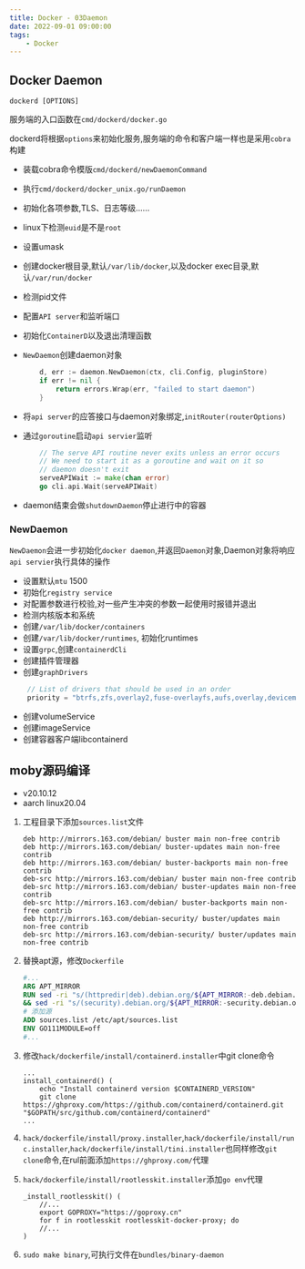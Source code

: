 ```yaml
---
title: Docker - 03Daemon
date: 2022-09-01 09:00:00
tags:
    - Docker
---
```


## Docker Daemon
```
dockerd [OPTIONS]
```

服务端的入口函数在`cmd/dockerd/docker.go`

dockerd将根据`options`来初始化服务,服务端的命令和客户端一样也是采用`cobra`构建
- 装载cobra命令模版`cmd/dockerd/newDaemonCommand`
- 执行`cmd/dockerd/docker_unix.go/runDaemon`
- 初始化各项参数,TLS、日志等级......
- linux下检测`euid`是不是`root`
- 设置umask
- 创建docker根目录,默认`/var/lib/docker`,以及docker exec目录,默认`/var/run/docker`
- 检测pid文件
- 配置`API server`和监听端口
- 初始化`ContainerD`以及退出清理函数
- `NewDaemon`创建daemon对象
    ```go
        d, err := daemon.NewDaemon(ctx, cli.Config, pluginStore)
        if err != nil {
            return errors.Wrap(err, "failed to start daemon")
        }
    ```
- 将`api server`的应答接口与daemon对象绑定,`initRouter(routerOptions)`

- 通过`goroutine`启动`api servier`监听 
    ```go
        // The serve API routine never exits unless an error occurs
        // We need to start it as a goroutine and wait on it so
        // daemon doesn't exit
        serveAPIWait := make(chan error)
        go cli.api.Wait(serveAPIWait)
    ```
- daemon结束会做`shutdownDaemon`停止进行中的容器

### NewDaemon
`NewDaemon`会进一步初始化`docker daemon`,并返回`Daemon`对象,Daemon对象将响应`api servier`执行具体的操作

- 设置默认`mtu` 1500 
- 初始化`registry service`
- 对配置参数进行校验,对一些产生冲突的参数一起使用时报错并退出
- 检测内核版本和系统
- 创建`/var/lib/docker/containers`
- 创建`/var/lib/docker/runtimes`, 初始化runtimes
- 设置`grpc`,创建`containerdCli`
- 创建插件管理器 
- 创建`graphDrivers`
   ```go
    // List of drivers that should be used in an order
	priority = "btrfs,zfs,overlay2,fuse-overlayfs,aufs,overlay,devicemapper,vfs"

   ``` 
- 创建volumeService
- 创建imageService
- 创建容器客户端libcontainerd

## moby源码编译
- v20.10.12
- aarch linux20.04

1. 工程目录下添加`sources.list`文件
    ```
    deb http://mirrors.163.com/debian/ buster main non-free contrib
    deb http://mirrors.163.com/debian/ buster-updates main non-free contrib
    deb http://mirrors.163.com/debian/ buster-backports main non-free contrib
    deb-src http://mirrors.163.com/debian/ buster main non-free contrib
    deb-src http://mirrors.163.com/debian/ buster-updates main non-free contrib
    deb-src http://mirrors.163.com/debian/ buster-backports main non-free contrib
    deb http://mirrors.163.com/debian-security/ buster/updates main non-free contrib
    deb-src http://mirrors.163.com/debian-security/ buster/updates main non-free contrib
    ```

2. 替换apt源，修改`Dockerfile`
    ```dockerfile
    #...
    ARG APT_MIRROR
    RUN sed -ri "s/(httpredir|deb).debian.org/${APT_MIRROR:-deb.debian.org}/g" /etc/apt/sources.list \
    && sed -ri "s/(security).debian.org/${APT_MIRROR:-security.debian.org}/g" /etc/apt/sources.list
    # 添加源
    ADD sources.list /etc/apt/sources.list
    ENV GO111MODULE=off
    #...
    ```
3. 修改`hack/dockerfile/install/containerd.installer`中git clone命令

    ```
    ...
    install_containerd() (
        echo "Install containerd version $CONTAINERD_VERSION"
        git clone https://ghproxy.com/https://github.com/containerd/containerd.git "$GOPATH/src/github.com/containerd/containerd"
    ...
    ```
4. `hack/dockerfile/install/proxy.installer`,`hack/dockerfile/install/runc.installer`,`hack/dockerfile/install/tini.installer`也同样修改`git clone`命令,在rul前面添加`https://ghproxy.com/`代理


5. `hack/dockerfile/install/rootlesskit.installer`添加`go env`代理
    ```
    _install_rootlesskit() (
        //...
	    export GOPROXY="https://goproxy.cn"
        for f in rootlesskit rootlesskit-docker-proxy; do
        //...
    )
    ```
6. `sudo make binary`,可执行文件在`bundles/binary-daemon`